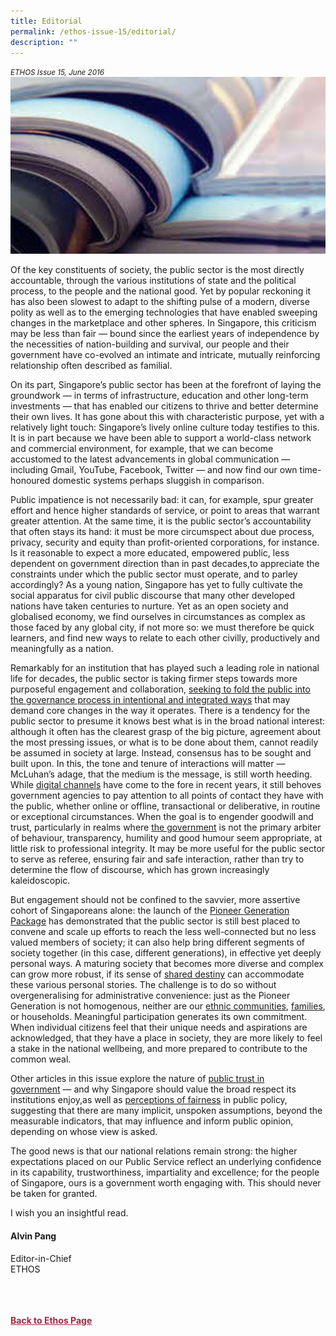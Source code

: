 ```yaml
---
title: Editorial
permalink: /ethos-issue-15/editorial/
description: ""
---
```

<style>

.back a
{
	color: #9f2943;
	font-weight: bold;
}

#banner img
{
	width:100%;
}
	
.author
{
border-bottom: 1px solid black;
margin-top:40px;
padding-bottom:30px;
border-top: 1px solid black;	

}

.author p {
	font-size: 0.9em;
	line-height:24px !important;
	}	

.break
{
   border-top: 1px solid  black;
   border-bottom: 1px solid black;
	 padding:20px;
	text-align:center;
	margin-top:50px;
}
	
.break1
{
font-family: Georgia;
	font-size:20px;
	font-style: italic;
	font-weight: bold;
}

.boxheader {
	color: white !important;
	}	

.containerbox {
	background-color: #B7C9E2;
	border-radius: 10px;
	padding: 5%;
	margin-top: 5%;
	
	}	

li {
	font-size: 15px !important;
	
	}	

</style>

<em><small>ETHOS Issue 15, June 2016</small></em>
<img src="/images/Landing_Banner_Images/editorial_landing.jpg">

  
<p>Of the key constituents of society, the public sector is the most directly accountable, through the various institutions of state and the political process, to the people and the national good. Yet by popular reckoning it has also been slowest to adapt to the shifting pulse of a modern, diverse polity as well as to the emerging technologies that have enabled sweeping changes in the marketplace and other spheres. In Singapore, this criticism may be less than fair — bound since the earliest years of independence by the necessities of nation-building and survival, our people and their government have co-evolved an intimate and intricate, mutually reinforcing relationship often described as familial.</p>  
  
<p>On its part, Singapore’s public sector has been at the forefront of laying the groundwork — in terms of infrastructure, education and other long-term investments — that has enabled our citizens to thrive and better determine their own lives. It has gone about this with characteristic purpose, yet with a relatively light touch: Singapore’s lively online culture today testifies to this. It is in part because we have been able to support a world-class network and commercial environment, for example, that we can become accustomed to the latest advancements in global communication — including Gmail, YouTube, Facebook, Twitter — and now find our own time-honoured domestic systems perhaps sluggish in comparison.</p>  
  
<p>Public impatience is not necessarily bad: it can, for example, spur greater effort and hence higher standards of service, or point to areas that warrant greater attention. At the same time, it is the public sector’s accountability that often stays its hand: it must be more circumspect about due process, privacy, security and equity than profit-oriented corporations, for instance. Is it reasonable to expect a more educated, empowered public, less dependent on government direction than in past decades,to appreciate the constraints under which the public sector must operate, and to parley accordingly? As a young nation, Singapore has yet to fully cultivate the social apparatus for civil public discourse that many other developed nations have taken centuries to nurture. Yet as an open society and globalised economy, we find ourselves in circumstances as complex as those faced by any global city, if not more so: we must therefore be quick learners, and find new ways to relate to each other civilly, productively and meaningfully as a nation.</p>  
  
<p>Remarkably for an institution that has played such a leading role in national life for decades, the public sector is taking firmer steps towards more purposeful engagement and collaboration, <a href="intentional-public-engagement-the-next-phase-of-government-citizen-relations.html">seeking to fold the public into the governance process in intentional and integrated ways</a>&nbsp;that may demand core changes in the way it operates. There is a tendency for the public sector to presume it knows best what is in the broad national interest: although it often has the clearest grasp of the big picture, agreement about the most pressing issues, or what is to be done about them, cannot readily be assumed in society at large. Instead, consensus has to be sought and built upon. In this, the tone and tenure of interactions will matter — McLuhan’s adage, that the medium is the message, is still worth heeding. While <a href="engaging-citizens-in-the-digital-age.html">digital channels</a>&nbsp;have come to the fore in recent years, it still behoves government agencies to pay attention to all points of contact they have with the public, whether online or offline, transactional or deliberative, in routine or exceptional circumstances. When the goal is to engender goodwill and trust, particularly in realms where <a href="when-the-government-goes-online.html">the government</a>&nbsp;is not the primary arbiter of behaviour, transparency, humility and good humour seem appropriate, at little risk to professional integrity. It may be more useful for the public sector to serve as referee, ensuring fair and safe interaction, rather than try to determine the flow of discourse, which has grown increasingly kaleidoscopic.</p>  
  
<p>But engagement should not be confined to the savvier, more assertive cohort of Singaporeans alone: the launch of the <a href="communicating-to-our-pioneer-generation.html">Pioneer Generation Package</a>&nbsp;has demonstrated that the public sector is still best placed to convene and scale up efforts to reach the less well-connected but no less valued members of society; it can also help bring different segments of society together (in this case, different generations), in effective yet deeply personal ways. A maturing society that becomes more diverse and complex can grow more robust, if its sense of <a href="narratives-and-the-institutional-imagination.html">shared destiny</a>&nbsp;can accommodate these various personal stories. The challenge is to do so without overgeneralising for administrative convenience: just as the Pioneer Generation is not homogenous, neither are our <a href="race-or-erase.html">ethnic communities</a>, <a href="making-public-policy-relevant-for-bicultural-families-in-singapore.html">families</a>, or households. Meaningful participation generates its own commitment. When individual citizens feel that their unique needs and aspirations are acknowledged, that they have a place in society, they are more likely to feel a stake in the national wellbeing, and more prepared to contribute to the common weal.</p>  
  
<p>Other articles in this issue explore the nature of <a href="the-nature-of-public-trust-in-government-interview-with-paul-c.html">public trust in government</a>&nbsp;— and why Singapore should value the broad respect its institutions enjoy,as well as <a href="survey-of-fairness-perceptions-in-singapore-public-policy.html">perceptions of fairness</a>&nbsp;in public policy, suggesting that there are many implicit, unspoken assumptions, beyond the measurable indicators, that may influence and inform public opinion, depending on whose view is asked.</p>  
  
<p>The good news is that our national relations remain strong: the higher expectations placed on our Public Service reflect an underlying confidence in its capability, trustworthiness, impartiality and excellence; for the people of Singapore, ours is a government worth engaging with. This should never be taken for granted.</p>  
  
<p>I wish you an insightful read.</p>  
  
<h4>Alvin Pang</h4>  
  
<p>Editor-in-Chief  
<br>  
ETHOS</p>  
  
<br>  
  




<br>
<br>	
<div class="back">
<a href="/ethos/">Back to Ethos Page</a>	
</div>